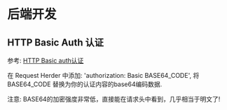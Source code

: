 # 后端开发

## HTTP Basic Auth 认证

参考: [HTTP Basic auth认证](https://www.cnblogs.com/rinack/p/7595232.html)

在 Request Herder 中添加: 'authorization: Basic BASE64_CODE', 将 BASE64_CODE 替换为你的认证内容的base64编码数据.

注意: BASE64的加密强度非常低，直接能在请求头中看到，几乎相当于明文了!
